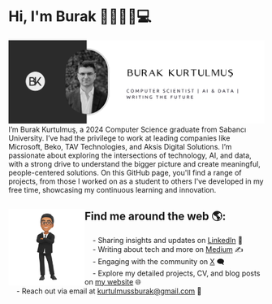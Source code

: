 # Hi, I'm Burak 👋👨🏻‍🎓💻

<img src="https://raw.githubusercontent.com/bkurtulmus/bkurtulmus/master/gh-header-image-cropped.png" alt="banner that says Burak Kurtulmuş - Computer Scientist | AI & Data | Writing the Future alongside a photo of Burak and logo of Burak Kurtulmus">
I’m Burak Kurtulmuş, a 2024 Computer Science graduate from Sabancı University. I’ve had the privilege to work at leading companies like Microsoft, Beko, TAV Technologies, and Aksis Digital Solutions. I’m passionate about exploring the intersections of technology, AI, and data, with a strong drive to understand the bigger picture and create meaningful, people-centered solutions. On this GitHub page, you'll find a range of projects, from those I worked on as a student to others I've developed in my free time, showcasing my continuous learning and innovation.


## Find me around the web 🌎: <a href="#"><img align="left" width="150" height="150" src="https://raw.githubusercontent.com/bkurtulmus/bkurtulmus/master/bkurtulmus-cartoon.png"></a>
&nbsp;&nbsp;&nbsp;&nbsp;- Sharing insights and updates on <a href="https://www.linkedin.com/in/burakkurtulmus/">LinkedIn</a> 💼<br>
&nbsp;&nbsp;&nbsp;&nbsp;- Writing about tech and more on <a href="https://medium.com/@kurtulmusburak">Medium</a> ✍️<br>
&nbsp;&nbsp;&nbsp;&nbsp;- Engaging with the community on <a href="https://x.com/burakkurtulmuss">X</a> 🗨️<br>
&nbsp;&nbsp;&nbsp;&nbsp;- Explore my detailed projects, CV, and blog posts on <a href="https://bkurtulmus9.wixsite.com/burakkurtulmus">my website</a> 🌐<br>
&nbsp;&nbsp;&nbsp;&nbsp;- Reach out via email at <a href="mailto:kurtulmussburak@gmail.com">kurtulmussburak@gmail.com</a> 📧


